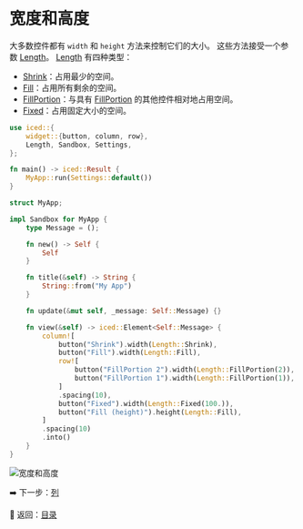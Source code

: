 # 宽度和高度

大多数控件都有 `width` 和 `height` 方法来控制它们的大小。
这些方法接受一个参数 [Length](https://docs.rs/iced/0.12.1/iced/latest/iced/enum.Length.html)。
[Length](https://docs.rs/iced/0.12.1/iced/latest/iced/enum.Length.html) 有四种类型：

* [Shrink](https://docs.rs/iced/0.12.1/iced/latest/iced/enum.Length.html#variant.Shrink)：占用最少的空间。
* [Fill](https://docs.rs/iced/0.12.1/iced/enum.Length.html#variant.Fill)：占用所有剩余的空间。
* [FillPortion](https://docs.rs/iced/0.12.1/iced/enum.Length.html#variant.FillPortion)：与具有 [FillPortion](https://docs.rs/iced/0.12.1/iced/enum.Length.html#variant.FillPortion) 的其他控件相对地占用空间。
* [Fixed](https://docs.rs/iced/0.12.1/iced/enum.Length.html#variant.Fixed)：占用固定大小的空间。

```rust
use iced::{
    widget::{button, column, row},
    Length, Sandbox, Settings,
};

fn main() -> iced::Result {
    MyApp::run(Settings::default())
}

struct MyApp;

impl Sandbox for MyApp {
    type Message = ();

    fn new() -> Self {
        Self
    }

    fn title(&self) -> String {
        String::from("My App")
    }

    fn update(&mut self, _message: Self::Message) {}

    fn view(&self) -> iced::Element<Self::Message> {
        column![
            button("Shrink").width(Length::Shrink),
            button("Fill").width(Length::Fill),
            row![
                button("FillPortion 2").width(Length::FillPortion(2)),
                button("FillPortion 1").width(Length::FillPortion(1)),
            ]
            .spacing(10),
            button("Fixed").width(Length::Fixed(100.)),
            button("Fill (height)").height(Length::Fill),
        ]
        .spacing(10)
        .into()
    }
}
```

![宽度和高度](./pic/width_and_height.png)

:arrow_right: 下一步：[列](./column.md)

:blue_book: 返回：[目录](./../README.md)
